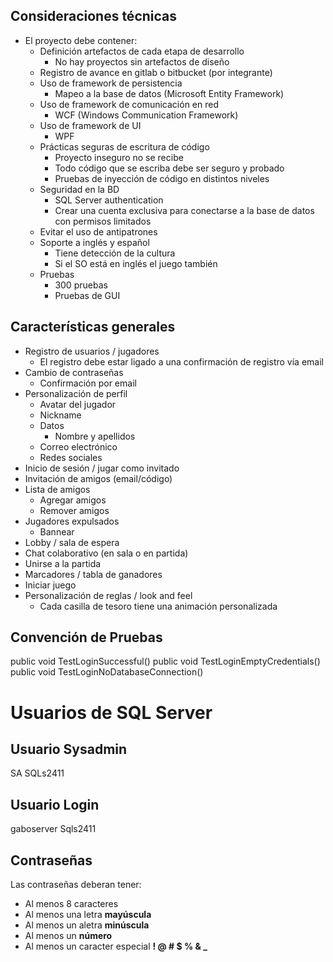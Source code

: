 ## Consideraciones técnicas
- El proyecto debe contener:
	- Definición artefactos de cada etapa de desarrollo
		- No hay proyectos sin artefactos de diseño
	- Registro de avance en gitlab o bitbucket (por integrante)
	- Uso de framework de persistencia
		- Mapeo a la base de datos (Microsoft Entity Framework)
	- Uso de framework de comunicación en red
		- WCF (Windows Communication Framework)
	- Uso de framework de UI
		- WPF
	- Prácticas seguras de escritura de código
		-  Proyecto inseguro no se recibe
		- Todo código que se escriba debe ser seguro y probado
		- Pruebas de inyección de código en distintos niveles
	- Seguridad en la BD
		- SQL Server authentication
		- Crear una cuenta exclusiva para conectarse a la base de datos con permisos limitados
	- Evitar el uso de antipatrones
	-  Soporte a inglés y español
		- Tiene detección de la cultura
		- Si el SO está en inglés el juego también
	- Pruebas
		- 300 pruebas
		- Pruebas de GUI
## Características generales
- Registro de usuarios / jugadores
	- El registro debe estar ligado a una confirmación de registro vía email
- Cambio de contraseñas
	- Confirmación por email
- Personalización de perfil
	- Avatar del jugador
	- Nickname
	- Datos
		- Nombre y apellidos
	- Correo electrónico
	- Redes sociales
- Inicio de sesión / jugar como invitado
- Invitación de amigos (email/código)
- Lista de amigos
	- Agregar amigos
	- Remover amigos
- Jugadores expulsados
	- Bannear
- Lobby / sala de espera
- Chat colaborativo (en sala o en partida)
- Unirse a la partida
- Marcadores / tabla de ganadores
- Iniciar juego
- Personalización de reglas / look and feel
	- Cada casilla de tesoro tiene una animación personalizada
## Convención de Pruebas
public void TestLoginSuccessful()
public void TestLoginEmptyCredentials()
public void TestLoginNoDatabaseConnection()

# Usuarios de SQL Server
## Usuario Sysadmin
SA
SQLs2411
## Usuario Login
gaboserver
Sqls2411
## Contraseñas
Las contraseñas deberan tener:
- Al menos 8 caracteres
- Al menos una letra **mayúscula**
- Al menos un aletra **minúscula**
- Al menos un **número**
- Al menos un caracter especial **! @ # $ % & _**
